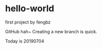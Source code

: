 # hello-world
first project by fengbz

GitHub hah~
Creating a new branch is quick.

Today is 20190704